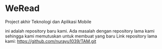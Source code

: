 # WeRead
Project akhir Teknologi dan Aplikasi Mobile

ini adalah repository baru kami. Ada masalah dengan repository lama kami sehingga kami memutuskan untuk membuat yang baru
Link repository lama kami: https://github.com/nurayu1039/TAM.git
